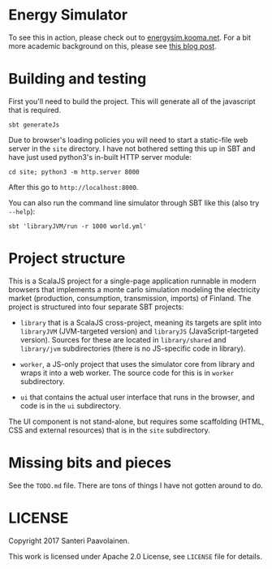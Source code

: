 Energy Simulator
================

To see this in action, please check out
to [energysim.kooma.net](http://energysim.kooma.net). For a bit more
academic background on this, please
see [this blog post](http://santtu.iki.fi/2018/01/10/energy-simulator).

# Building and testing

First you'll need to build the project. This will generate all of the
javascript that is required.

    sbt generateJs

Due to browser's loading policies you will need to start a static-file
web server in the `site` directory. I have not bothered setting this
up in SBT and have just used python3's in-built HTTP server module:

	cd site; python3 -m http.server 8000

After this go to `http://localhost:8000`.

You can also run the command line simulator through SBT like this
(also try `--help`):

    sbt 'libraryJVM/run -r 1000 world.yml'

# Project structure

This is a ScalaJS project for a single-page application runnable in
modern browsers that implements a monte carlo simulation modeling the
electricity market (production, consumption, transmission, imports) of
Finland. The project is structured into four separate SBT projects:

* `library` that is a ScalaJS cross-project, meaning its targets are
  split into `libraryJVM` (JVM-targeted version) and `libraryJS`
  (JavaScript-targeted version). Sources for these are located in
  `library/shared` and `library/jvm` subdirectories (there is no
  JS-specific code in library).

* `worker`, a JS-only project that uses the simulator core from
  library and wraps it into a web worker. The source code for this is
  in `worker` subdirectory.

* `ui` that contains the actual user interface that runs in the
  browser, and code is in the `ui` subdirectory.

The UI component is not stand-alone, but requires some scaffolding
(HTML, CSS and external resources) that is in the `site` subdirectory.

# Missing bits and pieces

See the `TODO.md` file. There are tons of things I have not gotten
around to do.

# LICENSE

Copyright 2017 Santeri Paavolainen.

This work is licensed under Apache 2.0 License, see `LICENSE` file for
details.

